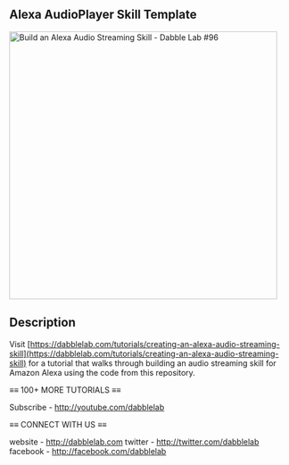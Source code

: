 Alexa AudioPlayer Skill Template
---

<a href="https://dabblelab.com/tutorials/creating-an-alexa-audio-streaming-skill"><img src="http://img.youtube.com/vi/NoCPUypkimc/maxresdefault.jpg" alt="Build an Alexa Audio Streaming Skill - Dabble Lab #96" height="480" /></a>

## Description

Visit [https://dabblelab.com/tutorials/creating-an-alexa-audio-streaming-skill](https://dabblelab.com/tutorials/creating-an-alexa-audio-streaming-skill) for a tutorial that walks through building an audio streaming skill for Amazon Alexa using the code from this repository.

≡≡ 100+ MORE TUTORIALS  ≡≡

Subscribe - http://youtube.com/dabblelab

≡≡ CONNECT WITH US  ≡≡

website - http://dabblelab.com
twitter - http://twitter.com/dabblelab
facebook - http://facebook.com/dabblelab
